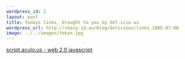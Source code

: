 ```yaml
--- 
wordpress_id: 2
layout: post
title: Todays links, brought to you by del.icio.us
wordpress_url: http://sharp.id.au/blog/delicious/links_2005-07-06
image: ../../images/tokyo.jpg
---
```

<a href="http://script.aculo.us/">script.aculo.us - web 2.0 javascript</a>
<br />
